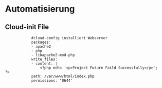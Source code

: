 # Automatisierung

## Cloud-init File   
                #cloud-config installiert Webserver  
                packages:
                - apache2 
                - php 
                - libapache2-mod-php 
                write_files:
                - content: |
                    <?php echo '<p>Project Future Faild Successfully</p>'; ?>
                path: /var/www/html/index.php
                permissions: '0644' 

  